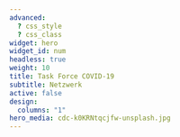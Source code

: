 ```yaml
---
advanced:
  ? css_style
  ? css_class
widget: hero
widget_id: num
headless: true
weight: 10
title: Task Force COVID-19
subtitle: Netzwerk
active: false
design:
  columns: "1"
hero_media: cdc-k0KRNtqcjfw-unsplash.jpg
---
```

